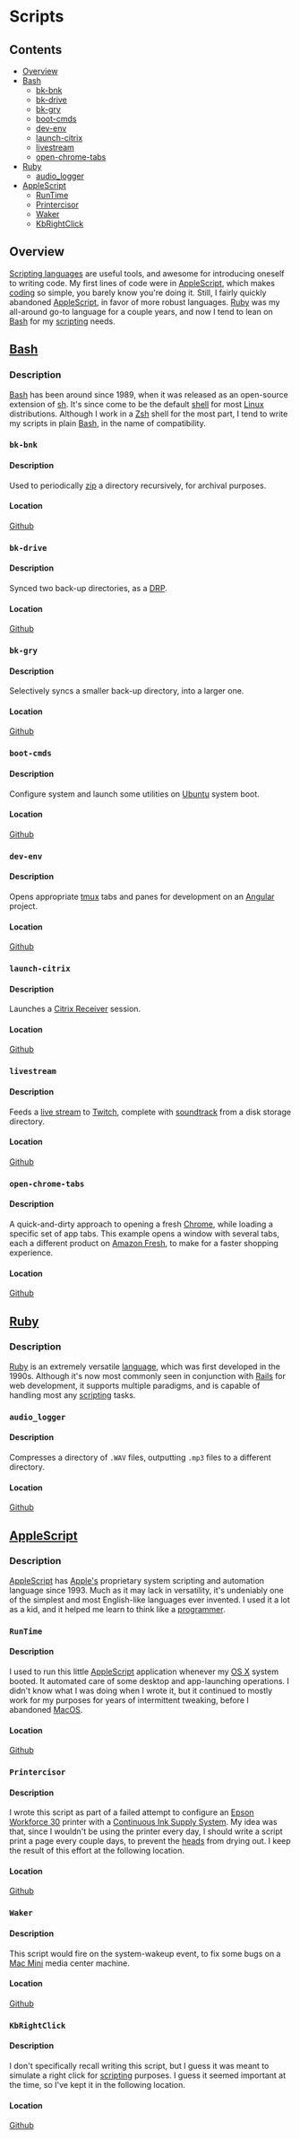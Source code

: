 # Scripts

## Contents
- [Overview](#overview)
- [Bash](#bash)
  - [bk-bnk](#bk-bnk)
  - [bk-drive](#bk-drive)
  - [bk-gry](#bk-gry)
  - [boot-cmds](#boot-cmds)
  - [dev-env](#dev-env)
  - [launch-citrix](#launch-citrix)
  - [livestream](#livestream)
  - [open-chrome-tabs](#open-chrome-tabs)
- [Ruby](#ruby)
  - [audio_logger](#audio_logger)
- [AppleScript](#applescript)
  - [RunTime](#runtime)
  - [Printercisor](#printercisor)
  - [Waker](#waker)
  - [KbRightClick](#kbrightclick)

## Overview
[Scripting languages](https://en.wikipedia.org/wiki/Scripting_language) are useful tools, and awesome for introducing oneself to writing code. My first lines of code were in [AppleScript](https://en.wikipedia.org/wiki/AppleScript), which makes [coding](https://en.wikipedia.org/wiki/Computer_programming) so simple, you barely know you're doing it. Still, I fairly quickly abandoned [AppleScript](https://en.wikipedia.org/wiki/AppleScript), in favor of more robust languages. [Ruby](https://www.ruby-lang.org/en/) was my all-around go-to language for a couple years, and now I tend to lean on [Bash](https://www.gnu.org/software/bash/) for my [scripting](https://en.wikipedia.org/wiki/Scripting_language) needs.

## [Bash](https://www.gnu.org/software/bash/)

### Description
[Bash](https://www.gnu.org/software/bash/) has been around since 1989, when it was released as an open-source extension of [sh](https://en.wikipedia.org/wiki/Shell_script). It's since come to be the default [shell](https://en.wikipedia.org/wiki/Shell_(computing)) for most [Linux](https://www.linux.org/) distributions. Although I work in a [Zsh](https://en.wikipedia.org/wiki/Z_shell) shell for the most part, I tend to write my scripts in plain [Bash](https://www.gnu.org/software/bash/), in the name of compatibility.

### `bk-bnk`

#### Description
Used to periodically [zip](https://en.wikipedia.org/wiki/Zip_(file_format)) a directory recursively, for archival purposes.

#### Location
[Github](https://raw.githubusercontent.com/efournier92/Notes/master/Scripts/Bash/.bk-bnk.bash)

### `bk-drive`

#### Description
Synced two back-up directories, as a [DRP](https://en.wikipedia.org/wiki/Disaster_recovery_and_business_continuity_auditing#Disaster_recovery_plan).

#### Location
[Github](https://raw.githubusercontent.com/efournier92/Notes/master/Scripts/Bash/.bk-drive.bash)

### `bk-gry`

#### Description
Selectively syncs a smaller back-up directory, into a larger one.

#### Location
[Github](https://raw.githubusercontent.com/efournier92/Notes/master/Scripts/Bash/.bk-gry.bash)

### `boot-cmds`

#### Description
Configure system and launch some utilities on [Ubuntu](https://ubuntu.com/) system boot.

#### Location
[Github](https://raw.githubusercontent.com/efournier92/Notes/master/Scripts/Bash/.boot-cmds.bash)

### `dev-env`

#### Description
Opens appropriate [tmux](https://github.com/tmux/tmux/wiki) tabs and panes for development on an [Angular](https://angular.io/) project.

#### Location
[Github](https://raw.githubusercontent.com/efournier92/Notes/master/Scripts/Bash/.dev-env.bash)

### `launch-citrix`

#### Description
Launches a [Citrix Receiver](https://en.wikipedia.org/wiki/Citrix_Receiver) session.

#### Location
[Github](https://raw.githubusercontent.com/efournier92/Notes/master/Scripts/Bash/.launch-citrix.bash)

### `livestream`

#### Description
Feeds a [live stream](https://en.wikipedia.org/wiki/Live_streaming) to [Twitch](https://www.twitch.tv/), complete with [soundtrack](https://en.wikipedia.org/wiki/Soundtrack) from a disk storage directory.

#### Location
[Github](https://raw.githubusercontent.com/efournier92/Notes/master/Scripts/Bash/.livestream.bash)

### `open-chrome-tabs`

#### Description
A quick-and-dirty approach to opening a fresh [Chrome](https://www.google.com/chrome/), while loading a specific set of app tabs. This example opens a window with several tabs, each a different product on [Amazon Fresh](https://www.amazon.com/AmazonFresh), to make for a faster shopping experience.

#### Location
[Github](https://raw.githubusercontent.com/efournier92/Notes/master/Scripts/Bash/.open-chrome-tabs)

## [Ruby](https://www.ruby-lang.org/en/)

### Description
[Ruby](https://www.ruby-lang.org/en/) is an extremely versatile [language](https://en.wikipedia.org/wiki/Programming_language), which was first developed in the 1990s. Although it's now most commonly seen in conjunction with [Rails](https://rubyonrails.org/) for web development, it supports multiple paradigms, and is capable of handling most any [scripting](https://en.wikipedia.org/wiki/Scripting_language) tasks.

### `audio_logger`

#### Description
Compresses a directory of `.WAV` files, outputting `.mp3` files to a different directory.

#### Location
[Github](https://raw.githubusercontent.com/efournier92/Notes/master/Scripts/Ruby/audio_logger.rb)

## [AppleScript](https://en.wikipedia.org/wiki/AppleScript)

### Description
[AppleScript](https://en.wikipedia.org/wiki/AppleScript) has [Apple's](https://www.apple.com/) proprietary system scripting and automation language since 1993. Much as it may lack in versatility, it's undeniably one of the simplest and most English-like languages ever invented. I used it a lot as a kid, and it helped me learn to think like a [programmer](https://en.wikipedia.org/wiki/Programmer).

### `RunTime`

#### Description
I used to run this little [AppleScript](https://en.wikipedia.org/wiki/AppleScript) application whenever my [OS X](https://en.wikipedia.org/wiki/MacOS) system booted. It automated care of some desktop and app-launching operations. I didn't know what I was doing when I wrote it, but it continued to mostly work for my purposes for years of intermittent tweaking, before I abandoned [MacOS](https://en.wikipedia.org/wiki/MacOS).

#### Location
[Github](https://raw.githubusercontent.com/efournier92/Notes/master/Scripts/AppleScript/RunTime.scpt)

### `Printercisor`

#### Description
I wrote this script as part of a failed attempt to configure an [Epson Workforce 30](https://files.support.epson.com/pdf/wf30__/wf30__qg.pdf) printer with a [Continuous Ink Supply System](https://en.wikipedia.org/wiki/Continuous_ink_system). My idea was that, since I wouldn't be using the printer every day, I should write a script print a page every couple days, to prevent the [heads](https://en.wikipedia.org/wiki/Inkjet_printing#Disposable_head) from drying out. I keep the result of this effort at the following location.

#### Location
[Github](https://github.com/efournier92/Notes/blob/master/Scripts/AppleScript/Printercisor/Printercisor/)

### `Waker`

#### Description
This script would fire on the system-wakeup event, to fix some bugs on a [Mac Mini](https://en.wikipedia.org/wiki/Mac_Mini#2nd_generation_(Intel-based,_2006-2009)) media center machine.

#### Location
[Github](https://raw.githubusercontent.com/efournier92/Notes/master/Scripts/AppleScript/Waker.scpt)

### `KbRightClick`

#### Description
I don't specifically recall writing this script, but I guess it was meant to simulate a right click for [scripting](https://en.wikipedia.org/wiki/Scripting_language) purposes. I guess it seemed important at the time, so I've kept it in the following location.

#### Location
[Github](https://github.com/efournier92/Notes/blob/master/Scripts/AppleScript/KbRightClick/)

